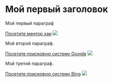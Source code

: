 <html>
<head>
    <meta http-equiv="Content-Type" content="text/html" charset="utf-8"/>
    <title>Hello World</title>
</head>
<body>
<h1>Мой первый заголовок</h1>
<p>Мой первый параграф</p>
<a href="https://mentor.khai.edu/">Посетите ментор хаи</a>
<img src="/home/kazutaka/firstprog/mySite/google.png">
<p>Мой второй параграф.</p>
<a href="https://www.google.com.ua/?hl=ru">Посетите поисковую систему Google</a>
<img src="https://upload.wikimedia.org/wikipedia/commons/2/2f/Google_2015_logo.svg">
<p>Мой третий параграф.</p>
<a href="https://www.bing.com/">Посетите поисковую систему Bing</a>
<img src="alexanderOrlov.github.io/bing.png">
</body>
</html>
